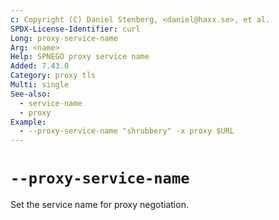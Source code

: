 ```yaml
---
c: Copyright (C) Daniel Stenberg, <daniel@haxx.se>, et al.
SPDX-License-Identifier: curl
Long: proxy-service-name
Arg: <name>
Help: SPNEGO proxy service name
Added: 7.43.0
Category: proxy tls
Multi: single
See-also:
  - service-name
  - proxy
Example:
  - --proxy-service-name "shrubbery" -x proxy $URL
---
```


# `--proxy-service-name`

Set the service name for proxy negotiation.
